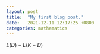 ```yaml
---
layout: post
title:  "My first blog post."
date:   2021-12-11 12:17:25 +0800
categories: mathematics
---
```

$L(D) - L(K-D)$
